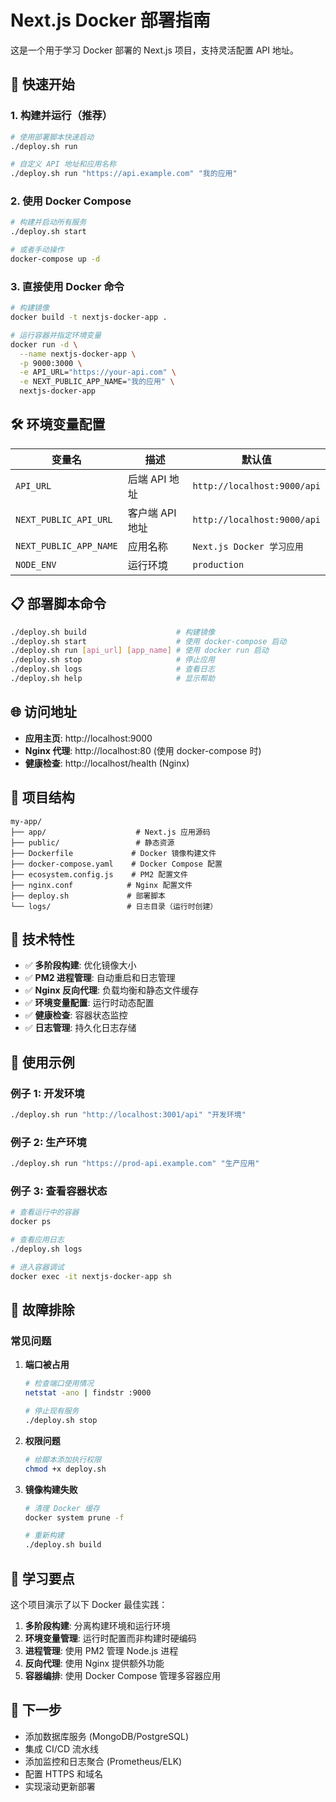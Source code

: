 # Next.js Docker 部署指南

这是一个用于学习 Docker 部署的 Next.js 项目，支持灵活配置 API 地址。

## 🚀 快速开始

### 1. 构建并运行（推荐）

```bash
# 使用部署脚本快速启动
./deploy.sh run

# 自定义 API 地址和应用名称
./deploy.sh run "https://api.example.com" "我的应用"
```

### 2. 使用 Docker Compose

```bash
# 构建并启动所有服务
./deploy.sh start

# 或者手动操作
docker-compose up -d
```

### 3. 直接使用 Docker 命令

```bash
# 构建镜像
docker build -t nextjs-docker-app .

# 运行容器并指定环境变量
docker run -d \
  --name nextjs-docker-app \
  -p 9000:3000 \
  -e API_URL="https://your-api.com" \
  -e NEXT_PUBLIC_APP_NAME="我的应用" \
  nextjs-docker-app
```

## 🛠️ 环境变量配置

| 变量名 | 描述 | 默认值 |
|--------|------|--------|
| `API_URL` | 后端 API 地址 | `http://localhost:9000/api` |
| `NEXT_PUBLIC_API_URL` | 客户端 API 地址 | `http://localhost:9000/api` |
| `NEXT_PUBLIC_APP_NAME` | 应用名称 | `Next.js Docker 学习应用` |
| `NODE_ENV` | 运行环境 | `production` |

## 📋 部署脚本命令

```bash
./deploy.sh build                    # 构建镜像
./deploy.sh start                    # 使用 docker-compose 启动
./deploy.sh run [api_url] [app_name] # 使用 docker run 启动
./deploy.sh stop                     # 停止应用
./deploy.sh logs                     # 查看日志
./deploy.sh help                     # 显示帮助
```

## 🌐 访问地址

- **应用主页**: http://localhost:9000
- **Nginx 代理**: http://localhost:80 (使用 docker-compose 时)
- **健康检查**: http://localhost/health (Nginx)

## 📁 项目结构

```
my-app/
├── app/                    # Next.js 应用源码
├── public/                 # 静态资源
├── Dockerfile             # Docker 镜像构建文件
├── docker-compose.yaml    # Docker Compose 配置
├── ecosystem.config.js    # PM2 配置文件
├── nginx.conf            # Nginx 配置文件
├── deploy.sh             # 部署脚本
└── logs/                 # 日志目录（运行时创建）
```

## 🔧 技术特性

- ✅ **多阶段构建**: 优化镜像大小
- ✅ **PM2 进程管理**: 自动重启和日志管理
- ✅ **Nginx 反向代理**: 负载均衡和静态文件缓存
- ✅ **环境变量配置**: 运行时动态配置
- ✅ **健康检查**: 容器状态监控
- ✅ **日志管理**: 持久化日志存储

## 📖 使用示例

### 例子 1: 开发环境

```bash
./deploy.sh run "http://localhost:3001/api" "开发环境"
```

### 例子 2: 生产环境

```bash
./deploy.sh run "https://prod-api.example.com" "生产应用"
```

### 例子 3: 查看容器状态

```bash
# 查看运行中的容器
docker ps

# 查看应用日志
./deploy.sh logs

# 进入容器调试
docker exec -it nextjs-docker-app sh
```

## 🐛 故障排除

### 常见问题

1. **端口被占用**
   ```bash
   # 检查端口使用情况
   netstat -ano | findstr :9000
   
   # 停止现有服务
   ./deploy.sh stop
   ```

2. **权限问题**
   ```bash
   # 给脚本添加执行权限
   chmod +x deploy.sh
   ```

3. **镜像构建失败**
   ```bash
   # 清理 Docker 缓存
   docker system prune -f
   
   # 重新构建
   ./deploy.sh build
   ```

## 📝 学习要点

这个项目演示了以下 Docker 最佳实践：

1. **多阶段构建**: 分离构建环境和运行环境
2. **环境变量管理**: 运行时配置而非构建时硬编码
3. **进程管理**: 使用 PM2 管理 Node.js 进程
4. **反向代理**: 使用 Nginx 提供额外功能
5. **容器编排**: 使用 Docker Compose 管理多容器应用

## 🎯 下一步

- 添加数据库服务 (MongoDB/PostgreSQL)
- 集成 CI/CD 流水线
- 添加监控和日志聚合 (Prometheus/ELK)
- 配置 HTTPS 和域名
- 实现滚动更新部署 